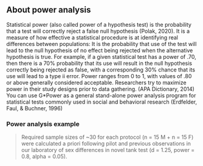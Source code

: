 ## About power analysis

Statistical power (also called power of a hypothesis test) is the probability that a test will correctly reject a false null hypothesis (Polak, 2020). It is a measure of how effective a statistical procedure is at identifying real differences between populations: It is the probability that use of the test will lead to the null hypothesis of no effect being rejected when the alternative hypothesis is true. For example, if a given statistical test has a power of .70, then there is a 70% probability that its use will result in the null hypothesis correctly being rejected as false, with a corresponding 30% chance that its use will lead to a type ii error. Power ranges from 0 to 1, with values of .80 or above generally considered acceptable. Researchers try to maximize power in their study designs prior to data gathering. (APA Dictionary, 2014) You can use G\*Power as a general stand-alone power analysis program for statistical tests commonly used in social and behavioral research (Erdfelder, Faul, & Buchner, 1996)

### Power analysis example

> Required sample sizes of ~30 for each protocol (n = 15 M + n = 15 F) were calculated a priori following pilot and previous observations in our laboratory of sex differences in novel tank test (d = 1.25, power = 0.8, alpha = 0.05).

<!-- <div x-data="{ count: 5, string: $el.innerHTML, cursor: 'pointer' }" x-text="$truncate(string, { words: count, ellipsis: '] - show full citation' })" @click="count = undefined, cursor = 'default'" :class="{ 'cursor-default' : cursor === 'default', 'cursor-pointer float-right underline' : cursor !== 'default' }" class="text-xs">[Fontana, B. D., Cleal, M., & Parker, M. O. (2019). Female adult zebrafish (Danio rerio) show higher levels of anxiety-like behavior than males, but do not differ in learning and memory capacity. European Journal of Neuroscience, ejn.14588. https://doi.org/10.1111/ejn.14588]</div> -->
